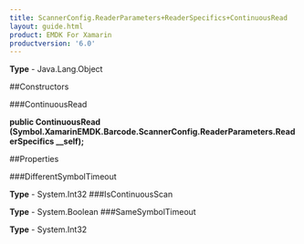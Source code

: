 ```yaml
---
title: ScannerConfig.ReaderParameters+ReaderSpecifics+ContinuousRead
layout: guide.html
product: EMDK For Xamarin 
productversion: '6.0' 
---
```


    

**Type** - Java.Lang.Object

##Constructors

###ContinuousRead

**public ContinuousRead (Symbol.XamarinEMDK.Barcode.ScannerConfig.ReaderParameters.ReaderSpecifics __self);**


        

##Properties

###DifferentSymbolTimeout

        

**Type** - System.Int32
###IsContinuousScan

        

**Type** - System.Boolean
###SameSymbolTimeout

        

**Type** - System.Int32
